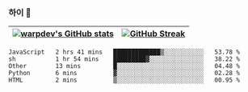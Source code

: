 
### 하이 👋
[![warpdev's GitHub stats](https://github-readme-stats.vercel.app/api?username=warpdev&show_icons=true&theme=vue-dark)](#) |[![GitHub Streak](https://github-readme-streak-stats.herokuapp.com/?user=warpdev&theme=dark)](#)
--- | --- |
<!--START_SECTION:waka-->
```text
JavaScript   2 hrs 41 mins   █████████████▒░░░░░░░░░░░   53.78 % 
sh           1 hr 54 mins    █████████▓░░░░░░░░░░░░░░░   38.22 % 
Other        13 mins         █░░░░░░░░░░░░░░░░░░░░░░░░   04.48 % 
Python       6 mins          ▓░░░░░░░░░░░░░░░░░░░░░░░░   02.28 % 
HTML         2 mins          ▒░░░░░░░░░░░░░░░░░░░░░░░░   00.95 % 
```
<!--END_SECTION:waka-->

<!--
**warpdev/warpdev** is a ✨ _special_ ✨ repository because its `README.md` (this file) appears on your GitHub profile.

Here are some ideas to get you started:

- 🔭 I’m currently working on ...
- 🌱 I’m currently learning ...
- 👯 I’m looking to collaborate on ...
- 🤔 I’m looking for help with ...
- 💬 Ask me about ...
- 📫 How to reach me: ...
- 😄 Pronouns: ...
- ⚡ Fun fact: ...
-->
